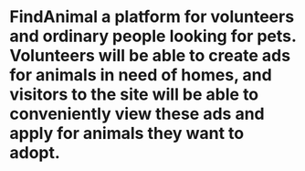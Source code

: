 # FindAnimal a platform for volunteers and ordinary people looking for pets. Volunteers will be able to create ads for animals in need of homes, and visitors to the site will be able to conveniently view these ads and apply for animals they want to adopt.
